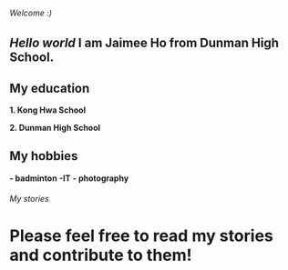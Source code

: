 ###### Welcome :)
## **_Hello world_ I am Jaimee Ho from Dunman High School.**
## **My education**
**1. Kong Hwa School**

**2. Dunman High School**

## **My hobbies**
**- badminton**
**-IT**
**- photography**

###### My stories
# **Please feel free to read my stories and contribute to them!**

